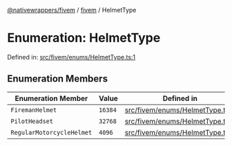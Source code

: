 [@nativewrappers/fivem](../../README.md) / [fivem](../README.md) / HelmetType

# Enumeration: HelmetType

Defined in: [src/fivem/enums/HelmetType.ts:1](https://github.com/nativewrappers/nativewrappers/blob/3a5a8937f4f56e42414bc65083bf196262ee500c/src/fivem/enums/HelmetType.ts#L1)

## Enumeration Members

| Enumeration Member | Value | Defined in |
| ------ | ------ | ------ |
| <a id="firemanhelmet"></a> `FiremanHelmet` | `16384` | [src/fivem/enums/HelmetType.ts:3](https://github.com/nativewrappers/nativewrappers/blob/3a5a8937f4f56e42414bc65083bf196262ee500c/src/fivem/enums/HelmetType.ts#L3) |
| <a id="pilotheadset"></a> `PilotHeadset` | `32768` | [src/fivem/enums/HelmetType.ts:4](https://github.com/nativewrappers/nativewrappers/blob/3a5a8937f4f56e42414bc65083bf196262ee500c/src/fivem/enums/HelmetType.ts#L4) |
| <a id="regularmotorcyclehelmet"></a> `RegularMotorcycleHelmet` | `4096` | [src/fivem/enums/HelmetType.ts:2](https://github.com/nativewrappers/nativewrappers/blob/3a5a8937f4f56e42414bc65083bf196262ee500c/src/fivem/enums/HelmetType.ts#L2) |
